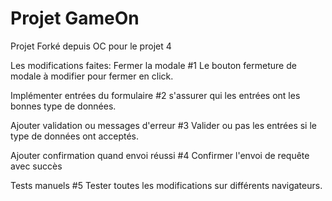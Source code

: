 # Projet GameOn
Projet Forké depuis OC pour le projet 4

Les modifications faites: 
 Fermer la modale #1
 Le bouton fermeture de modale à modifier pour fermer en click.

 Implémenter entrées du formulaire #2
 s'assurer qui les entrées ont les bonnes type de données.
 	
 Ajouter validation ou messages d'erreur #3
 Valider ou pas les entrées si le type de données ont acceptés.

 Ajouter confirmation quand envoi réussi #4
 Confirmer l'envoi de requête avec succès

 Tests manuels #5
 Tester toutes les modifications sur différents navigateurs.

